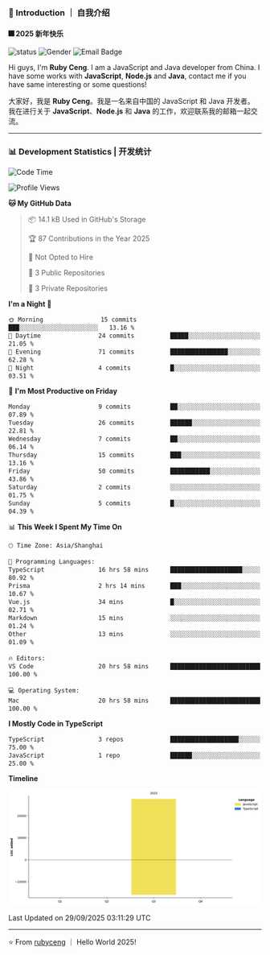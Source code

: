 ### 👋 Introduction ｜ 自我介绍

#### 🎆 2025 新年快乐

![status](https://img.shields.io/badge/status-up-brightgreen)  ![Gender](https://img.shields.io/badge/gender-%F0%9F%A4%B5-lightgrey)  ![Email Badge](https://img.shields.io/badge/Email-rubyceng0326@gmail.com-blue?style=flat-square&logo=gmail&logoColor=white)

Hi guys, I'm **Ruby Ceng**. I am a JavaScript and Java developer from China.
I have some works with **JavaScript**, **Node.js** and **Java**, contact me if you have same interesting or some questions!

大家好，我是 **Ruby Ceng**。我是一名来自中国的 JavaScript 和 Java 开发者。
我在进行关于 **JavaScript**、**Node.js** 和 **Java** 的工作，欢迎联系我的邮箱一起交流。

---

### 📊 Development Statistics | 开发统计

<!--START_SECTION:waka-->
![Code Time](http://img.shields.io/badge/Code%20Time-481%20hrs%2059%20mins-blue)

![Profile Views](http://img.shields.io/badge/Profile%20Views-0-blue)

**🐱 My GitHub Data** 

> 📦 14.1 kB Used in GitHub's Storage 
 > 
> 🏆 87 Contributions in the Year 2025
 > 
> 🚫 Not Opted to Hire
 > 
> 📜 3 Public Repositories 
 > 
> 🔑 3 Private Repositories 
 > 
**I'm a Night 🦉** 

```text
🌞 Morning                15 commits          ███░░░░░░░░░░░░░░░░░░░░░░   13.16 % 
🌆 Daytime                24 commits          █████░░░░░░░░░░░░░░░░░░░░   21.05 % 
🌃 Evening                71 commits          ████████████████░░░░░░░░░   62.28 % 
🌙 Night                  4 commits           █░░░░░░░░░░░░░░░░░░░░░░░░   03.51 % 
```
📅 **I'm Most Productive on Friday** 

```text
Monday                   9 commits           ██░░░░░░░░░░░░░░░░░░░░░░░   07.89 % 
Tuesday                  26 commits          ██████░░░░░░░░░░░░░░░░░░░   22.81 % 
Wednesday                7 commits           ██░░░░░░░░░░░░░░░░░░░░░░░   06.14 % 
Thursday                 15 commits          ███░░░░░░░░░░░░░░░░░░░░░░   13.16 % 
Friday                   50 commits          ███████████░░░░░░░░░░░░░░   43.86 % 
Saturday                 2 commits           ░░░░░░░░░░░░░░░░░░░░░░░░░   01.75 % 
Sunday                   5 commits           █░░░░░░░░░░░░░░░░░░░░░░░░   04.39 % 
```


📊 **This Week I Spent My Time On** 

```text
🕑︎ Time Zone: Asia/Shanghai

💬 Programming Languages: 
TypeScript               16 hrs 58 mins      ████████████████████░░░░░   80.92 % 
Prisma                   2 hrs 14 mins       ███░░░░░░░░░░░░░░░░░░░░░░   10.67 % 
Vue.js                   34 mins             █░░░░░░░░░░░░░░░░░░░░░░░░   02.71 % 
Markdown                 15 mins             ░░░░░░░░░░░░░░░░░░░░░░░░░   01.24 % 
Other                    13 mins             ░░░░░░░░░░░░░░░░░░░░░░░░░   01.09 % 

🔥 Editors: 
VS Code                  20 hrs 58 mins      █████████████████████████   100.00 % 

💻 Operating System: 
Mac                      20 hrs 58 mins      █████████████████████████   100.00 % 
```

**I Mostly Code in TypeScript** 

```text
TypeScript               3 repos             ███████████████████░░░░░░   75.00 % 
JavaScript               1 repo              ██████░░░░░░░░░░░░░░░░░░░   25.00 % 
```



**Timeline**

![Lines of Code chart](https://raw.githubusercontent.com/rubyceng/rubyceng/main/assets/bar_graph.png)


 Last Updated on 29/09/2025 03:11:29 UTC
<!--END_SECTION:waka-->

---

⭐️ From [rubyceng](https://github.com/rubyceng) ｜ Hello World 2025!

